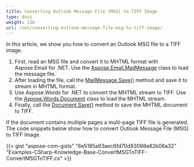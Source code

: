 ```yaml
---
title: Converting Outlook Message File (MSG) to TIFF Image
type: docs
weight: 130
url: /net/converting-outlook-message-file-msg-to-tiff-image/
---
```



In this article, we show you how to convert an Outlook MSG file to a TIFF image.

1. First, read an MSG file and convert it to MHTML format with Aspose.Email for .NET. Use the [Aspose.Email.MailMessage](https://reference.aspose.com/net/email/aspose.email/mailmessage) class to load the message file.
1. After loading the file, call the [MailMessage.Save()](https://reference.aspose.com/net/email/aspose.email/mailmessage/methods/save/index) method and save it to stream in MHTML format.
1. Use Aspose.Words for .NET to convert the MHTML stream to TIFF. Use the [Aspose.Words.Document](https://reference.aspose.com/net/words/aspose.words/document) class to load the MHTML stream.
1. Finally, call the [Document.Save()](https://reference.aspose.com/net/words/aspose.words/document/methods/save/index) method to save the MHTML document to TIFF.

If the document contains multiple pages a multi-page TIFF file is generated. The code snippets below show how to convert Outlook Message File (MSG) to TIFF Image.



{{< gist "aspose-com-gists" "6e5185a63aec6fd70d83098e82b06a32" "Examples-CSharp-Knowledge-Base-ConvertMSGToTIFF-ConvertMSGToTIFF.cs" >}}
